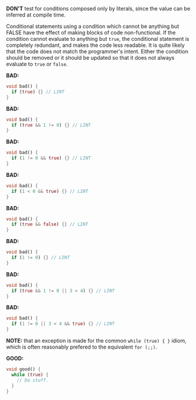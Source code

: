 
**DON'T** test for conditions composed only by literals, since the value can be
inferred at compile time.

Conditional statements using a condition which cannot be anything but FALSE have
the effect of making blocks of code non-functional.  If the condition cannot
evaluate to anything but `true`, the conditional statement is completely
redundant, and makes the code less readable.
It is quite likely that the code does not match the programmer's intent.
Either the condition should be removed or it should be updated so that it does
not always evaluate to `true` or `false`.

**BAD:**
```dart
void bad() {
  if (true) {} // LINT
}
```

**BAD:**
```dart
void bad() {
  if (true && 1 != 0) {} // LINT
}
```

**BAD:**
```dart
void bad() {
  if (1 != 0 && true) {} // LINT
}
```

**BAD:**
```dart
void bad() {
  if (1 < 0 && true) {} // LINT
}
```

**BAD:**
```dart
void bad() {
  if (true && false) {} // LINT
}
```

**BAD:**
```dart
void bad() {
  if (1 != 0) {} // LINT
}
```

**BAD:**
```dart
void bad() {
  if (true && 1 != 0 || 3 < 4) {} // LINT
}
```

**BAD:**
```dart
void bad() {
  if (1 != 0 || 3 < 4 && true) {} // LINT
}
```

**NOTE:** that an exception is made for the common `while (true) { }` idiom,
which is often reasonably prefered to the equivalent `for (;;)`.

**GOOD:**
```dart
void good() {
  while (true) {
    // Do stuff.
  }
}
```
